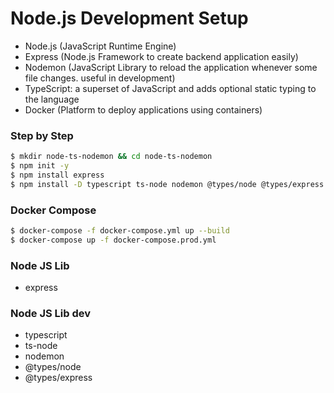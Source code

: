 # Node.js Development Setup

- Node.js (JavaScript Runtime Engine)
- Express (Node.js Framework to create backend application easily)
- Nodemon (JavaScript Library to reload the application whenever some file changes. useful in development)
- TypeScript: a superset of JavaScript and adds optional static typing to the language
- Docker (Platform to deploy applications using containers)

### Step by Step

```sh
$ mkdir node-ts-nodemon && cd node-ts-nodemon
$ npm init -y
$ npm install express
$ npm install -D typescript ts-node nodemon @types/node @types/express
```

### Docker Compose
```sh
$ docker-compose -f docker-compose.yml up --build
$ docker-compose up -f docker-compose.prod.yml
```

### Node JS Lib
* express

### Node JS Lib dev
* typescript
* ts-node
* nodemon
* @types/node
* @types/express
